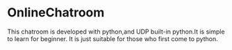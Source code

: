 # OnlineChatroom
This chatroom is developed with python,and UDP built-in python.It is simple to learn for beginner.
It is just suitable for those who first come to python.
